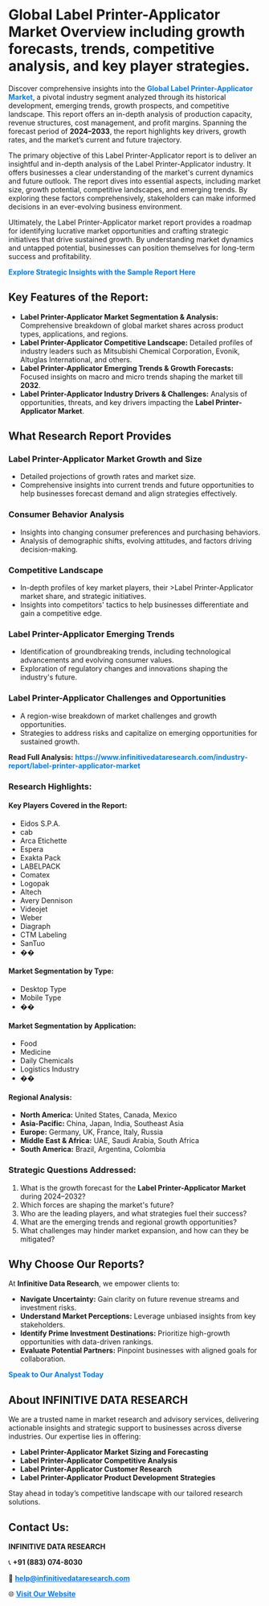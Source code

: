 <h1>Global Label Printer-Applicator Market Overview including growth forecasts, trends, competitive analysis, and key player strategies.</h1>
<p>
Discover comprehensive insights into the 
<a href="https://www.infinitivedataresearch.com/industry-report/label-printer-applicator-market" rel="dofollow" style="color: #007BFF; text-decoration: none;"><strong>Global Label Printer-Applicator Market</strong></a>, a pivotal industry segment analyzed through its historical development, emerging trends, growth prospects, and competitive landscape. This report offers an in-depth analysis of production capacity, revenue structures, cost management, and profit margins. Spanning the forecast period of <strong>2024–2033</strong>, the report highlights key drivers, growth rates, and the market’s current and future trajectory.
</p>
<p>
The primary objective of this Label Printer-Applicator report is to deliver an insightful and in-depth analysis of the Label Printer-Applicator industry. It offers businesses a clear understanding of the market's current dynamics and future outlook. The report dives into essential aspects, including market size, growth potential, competitive landscapes, and emerging trends. By exploring these factors comprehensively, stakeholders can make informed decisions in an ever-evolving business environment.
</p>
<p>
Ultimately, the Label Printer-Applicator market report provides a roadmap for identifying lucrative market opportunities and crafting strategic initiatives that drive sustained growth. By understanding market dynamics and untapped potential, businesses can position themselves for long-term success and profitability.
</p>
<p>
<a href="https://www.infinitivedataresearch.com/request-sample/reportId=109709" style="color: #007BFF; text-decoration: none;"><strong>Explore Strategic Insights with the Sample Report Here</strong></a>
</p>

<h2>Key Features of the Report:</h2>
<ul>
<li><strong>Label Printer-Applicator Market Segmentation & Analysis:</strong> Comprehensive breakdown of global market shares across product types, applications, and regions.</li>
<li><strong>Label Printer-Applicator Competitive Landscape:</strong> Detailed profiles of industry leaders such as Mitsubishi Chemical Corporation, Evonik, Altuglas International, and others.</li>
<li><strong>Label Printer-Applicator Emerging Trends & Growth Forecasts:</strong> Focused insights on macro and micro trends shaping the market till <strong>2032</strong>.</li>
<li><strong>Label Printer-Applicator Industry Drivers & Challenges:</strong> Analysis of opportunities, threats, and key drivers impacting the <strong>Label Printer-Applicator Market</strong>.</li>
</ul>

<h2>What Research Report Provides</h2>
<h3>Label Printer-Applicator Market Growth and Size</h3>
<ul>
<li>Detailed projections of growth rates and market size.</li>
<li>Comprehensive insights into current trends and future opportunities to help businesses forecast demand and align strategies effectively.</li>
</ul>

<h3>Consumer Behavior Analysis</h3>
<ul>
<li>Insights into changing consumer preferences and purchasing behaviors.</li>
<li>Analysis of demographic shifts, evolving attitudes, and factors driving decision-making.</li>
</ul>

<h3>Competitive Landscape</h3>
<ul>
<li>In-depth profiles of key market players, their >Label Printer-Applicator market share, and strategic initiatives.</li>
<li>Insights into competitors' tactics to help businesses differentiate and gain a competitive edge.</li>
</ul>

<h3>Label Printer-Applicator Emerging Trends</h3>
<ul>
<li>Identification of groundbreaking trends, including technological advancements and evolving consumer values.</li>
<li>Exploration of regulatory changes and innovations shaping the industry's future.</li>
</ul>

<h3>Label Printer-Applicator Challenges and Opportunities</h3>
<ul>
<li>A region-wise breakdown of market challenges and growth opportunities.</li>
<li>Strategies to address risks and capitalize on emerging opportunities for sustained growth.</li>
</ul>
<p><strong>Read Full Analysis:</strong> <a href="https://www.infinitivedataresearch.com/industry-report/label-printer-applicator-market" rel="dofollow" style="color: #007BFF; text-decoration: none;"><strong>https://www.infinitivedataresearch.com/industry-report/label-printer-applicator-market</strong></a></p>
<h3>Research Highlights:</h3>
<h4>Key Players Covered in the Report:</h4>
<ul><li>Eidos S.P.A.</li><li>cab</li><li>Arca Etichette</li><li>Espera</li><li>Exakta Pack</li><li>LABELPACK</li><li>Comatex</li><li>Logopak</li><li>Altech</li><li>Avery Dennison</li><li>Videojet</li><li>Weber</li><li>Diagraph</li><li>CTM Labeling</li><li>SanTuo</li><li>��</li></ul>
<h4>Market Segmentation by Type:</h4>
<ul><li>Desktop Type</li><li>Mobile Type</li><li>��</li></ul>
<h4>Market Segmentation by Application:</h4>
<ul><li>Food</li><li>Medicine</li><li>Daily Chemicals</li><li>Logistics Industry</li><li>��</li></ul>

<h4>Regional Analysis:</h4>
<ul>
<li><strong>North America:</strong> United States, Canada, Mexico</li>
<li><strong>Asia-Pacific:</strong> China, Japan, India, Southeast Asia</li>
<li><strong>Europe:</strong> Germany, UK, France, Italy, Russia</li>
<li><strong>Middle East & Africa:</strong> UAE, Saudi Arabia, South Africa</li>
<li><strong>South America:</strong> Brazil, Argentina, Colombia</li>
</ul>

<h3>Strategic Questions Addressed:</h3>
<ol>
<li>What is the growth forecast for the <strong>Label Printer-Applicator Market</strong> during 2024–2032?</li>
<li>Which forces are shaping the market's future?</li>
<li>Who are the leading players, and what strategies fuel their success?</li>
<li>What are the emerging trends and regional growth opportunities?</li>
<li>What challenges may hinder market expansion, and how can they be mitigated?</li>
</ol>

<h2>Why Choose Our Reports?</h2>
<p>At <strong>Infinitive Data Research</strong>, we empower clients to:</p>
<ul>
<li><strong>Navigate Uncertainty:</strong> Gain clarity on future revenue streams and investment risks.</li>
<li><strong>Understand Market Perceptions:</strong> Leverage unbiased insights from key stakeholders.</li>
<li><strong>Identify Prime Investment Destinations:</strong> Prioritize high-growth opportunities with data-driven rankings.</li>
<li><strong>Evaluate Potential Partners:</strong> Pinpoint businesses with aligned goals for collaboration.</li>
</ul>
<p><a href="https://www.infinitivedataresearch.com/industry-report/label-printer-applicator-market" rel="dofollow" style="color: #007BFF; text-decoration: none;"><strong>Speak to Our Analyst Today</strong></a></p>

<h2>About INFINITIVE DATA RESEARCH</h2>
<p>We are a trusted name in market research and advisory services, delivering actionable insights and strategic support to businesses across diverse industries. Our expertise lies in offering:</p>
<ul>
<li><strong>Label Printer-Applicator Market Sizing and Forecasting</strong></li>
<li><strong>Label Printer-Applicator Competitive Analysis</strong></li>
<li><strong>Label Printer-Applicator Customer Research</strong></li>
<li><strong>Label Printer-Applicator Product Development Strategies</strong></li>
</ul>
<p>Stay ahead in today’s competitive landscape with our tailored research solutions.</p>

<h2>Contact Us:</h2>
<p><strong>INFINITIVE DATA RESEARCH</strong></p>
<p>📞 <strong>+91 (883) 074-8030</strong></p>
<p>📧 <strong><a href="mailto:help@infinitivedataresearch.com" style="color: #007BFF;">help@infinitivedataresearch.com</a></strong></p>
<p>🌐 <strong><a href="https://www.infinitivedataresearch.com" rel="dofollow" style="color: #007BFF;">Visit Our Website</a></strong></p>
